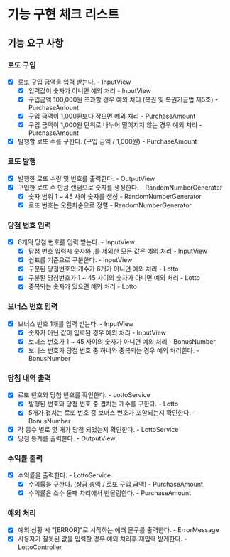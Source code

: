 # 기능 구현 체크 리스트

## 기능 요구 사항

### 로또 구입

- [x] 로또 구입 금액을 입력 받는다. - InputView
    - [x] 입력값이 숫자가 아니면 예외 처리 - InputView
    - [x] 구입금액 100,000원 초과할 경우 예외 처리 (복권 및 복권기금법 제5조) - PurchaseAmount
    - [x] 구입 금액이 1,000원보다 작으면 예외 처리 - PurchaseAmount
    - [x] 구입 금액이 1,000원 단위로 나누어 떨어지지 않는 경우 예외 처리 - PurchaseAmount
- [x] 발행할 로또 수를 구한다. (구입 금액 / 1,000원) - PurchaseAmount

### 로또 발행

- [x] 발행한 로또 수량 및 번호를 출력한다. - OutputView
- [x] 구입한 로또 수 만큼 랜덤으로 숫자를 생성한다. - RandomNumberGenerator
    - [x] 숫자 범위 1 ~ 45 사이 숫자를 생성 - RandomNumberGenerator
    - [x] 로또 번호는 오름차순으로 정렬 - RandomNumberGenerator

### 당첨 번호 입력

- [x] 6개의 당첨 번호를 입력 받는다. - InputView
    - [x] 당첨 번호 입력시 숫자와 ,를 제외한 모든 값은 예외 처리 - InputView
    - [x] 쉼표를 기준으로 구분한다. - InputView
    - [x] 구분된 당첨번호의 개수가 6개가 아니면 예외 처리 - Lotto
    - [x] 구분된 당첨번호가 1 ~ 45 사이의 숫자가 아니면 예외 처리 - Lotto
    - [x] 중복되는 숫자가 있으면 예외 처리 - Lotto

### 보너스 번호 입력

- [x] 보너스 번호 1개를 입력 받는다. - InputView
    - [x] 숫자가 아닌 값이 입력된 경우 예외 처리 - InputView
    - [x] 보너스 번호가 1 ~ 45 사이의 숫자가 아니면 예외 처리 - BonusNumber
    - [x] 보너스 번호가 당첨 번호 중 하나와 중복되는 경우 예외 처리한다. - BonusNumber

### 당첨 내역 출력

- [x] 로또 번호와 당첨 번호를 확인한다. - LottoService
    - [x] 발행된 번호와 당첨 번호 중 겹치는 개수를 구한다. - Lotto
    - [x] 5개가 겹치는 로또 번호 중 보너스 번호가 포함되는지 확인한다. - BonusNumber
- [x] 각 등수 별로 몇 개가 당첨 되었는지 확인한다. - LottoService
- [x] 당첨 통계를 출력한다. - OutputView

### 수익률 출력

- [x] 수익률을 출력한다. - LottoService
    - [x] 수익률을 구한다. (상금 총액 / 로또 구입 금액) - PurchaseAmount
    - [x] 수익률은 소수 둘째 자리에서 반올림한다. - PurchaseAmount

### 예외 처리

- [x] 예외 상황 시 "[ERROR]"로 시작하는 에러 문구를 출력한다. - ErrorMessage
- [x] 사용자가 잘못된 값을 입력할 경우 예외 처리후 재입력 받게한다. - LottoController